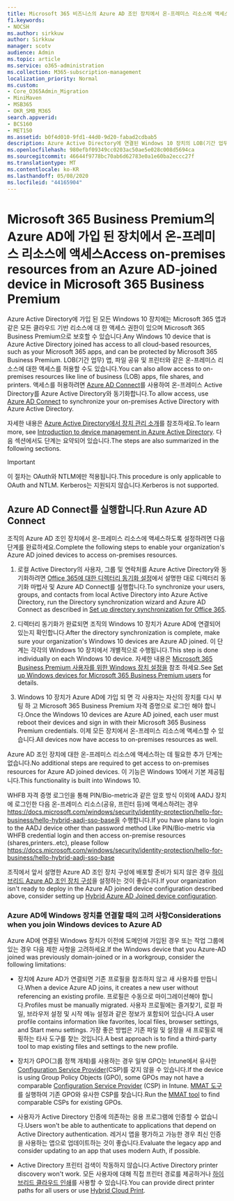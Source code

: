 ```yaml
---
title: Microsoft 365 비즈니스의 Azure AD 조인 장치에서 온-프레미스 리소스에 액세스
f1.keywords:
- NOCSH
ms.author: sirkkuw
author: Sirkkuw
manager: scotv
audience: Admin
ms.topic: article
ms.service: o365-administration
ms.collection: M365-subscription-management
localization_priority: Normal
ms.custom:
- Core_O365Admin_Migration
- MiniMaven
- MSB365
- OKR_SMB_M365
search.appverid:
- BCS160
- MET150
ms.assetid: b0f4d010-9fd1-44d0-9d20-fabad2cdbab5
description: Azure Active Directory에 연결된 Windows 10 장치의 LOB(기간 업무) 앱, 파일 공유 및 프린터와 같은 온-프레미스 리소스에 액세스하는 방법을 알아봅니다.
ms.openlocfilehash: 980efbf09349cc0203ac50ae5e028c008d5694ca
ms.sourcegitcommit: 46644f9778bc70ab6d62783e0a1e60ba2eccc27f
ms.translationtype: MT
ms.contentlocale: ko-KR
ms.lasthandoff: 05/08/2020
ms.locfileid: "44165904"
---
```

# <a name="access-on-premises-resources-from-an-azure-ad-joined-device-in-microsoft-365-business-premium"></a><span data-ttu-id="31696-103">Microsoft 365 Business Premium의 Azure AD에 가입 된 장치에서 온-프레미스 리소스에 액세스</span><span class="sxs-lookup"><span data-stu-id="31696-103">Access on-premises resources from an Azure AD-joined device in Microsoft 365 Business Premium</span></span>

<span data-ttu-id="31696-104">Azure Active Directory에 가입 된 모든 Windows 10 장치에는 Microsoft 365 앱과 같은 모든 클라우드 기반 리소스에 대 한 액세스 권한이 있으며 Microsoft 365 Business Premium으로 보호할 수 있습니다.</span><span class="sxs-lookup"><span data-stu-id="31696-104">Any Windows 10 device that is Azure Active Directory joined has access to all cloud-based resources, such as your Microsoft 365 apps, and can be protected by Microsoft 365 Business Premium.</span></span> <span data-ttu-id="31696-105">LOB(기간 업무) 앱, 파일 공유 및 프린터와 같은 온-프레미스 리소스에 대한 액세스를 허용할 수도 있습니다.</span><span class="sxs-lookup"><span data-stu-id="31696-105">You can also allow access to on-premises resources like line of business (LOB) apps, file shares, and printers.</span></span> <span data-ttu-id="31696-106">액세스를 허용하려면 [Azure AD Connect](https://docs.microsoft.com/azure/active-directory/connect/active-directory-aadconnect)를 사용하여 온-프레미스 Active Directory를 Azure Active Directory와 동기화합니다.</span><span class="sxs-lookup"><span data-stu-id="31696-106">To allow access, use [Azure AD Connect](https://docs.microsoft.com/azure/active-directory/connect/active-directory-aadconnect) to synchronize your on-premises Active Directory with Azure Active Directory.</span></span> 

<span data-ttu-id="31696-107">자세한 내용은 [Azure Active Directory에서 장치 관리 소개](https://docs.microsoft.com/azure/active-directory/device-management-introduction)를 참조하세요.</span><span class="sxs-lookup"><span data-stu-id="31696-107">To learn more, see [Introduction to device management in Azure Active Directory](https://docs.microsoft.com/azure/active-directory/device-management-introduction).</span></span>
<span data-ttu-id="31696-108">다음 섹션에서도 단계는 요약되어 있습니다.</span><span class="sxs-lookup"><span data-stu-id="31696-108">The steps are also summarized in the following sections.</span></span>

> [!IMPORTANT]
> <span data-ttu-id="31696-109">이 절차는 OAuth와 NTLM에만 적용됩니다.</span><span class="sxs-lookup"><span data-stu-id="31696-109">This procedure is only applicable to OAuth and NTLM.</span></span> <span data-ttu-id="31696-110">Kerberos는 지원되지 않습니다.</span><span class="sxs-lookup"><span data-stu-id="31696-110">Kerberos is not supported.</span></span>
 
## <a name="run-azure-ad-connect"></a><span data-ttu-id="31696-111">Azure AD Connect를 실행합니다.</span><span class="sxs-lookup"><span data-stu-id="31696-111">Run Azure AD Connect</span></span>

<span data-ttu-id="31696-112">조직의 Azure AD 조인 장치에서 온-프레미스 리소스에 액세스하도록 설정하려면 다음 단계를 완료하세요.</span><span class="sxs-lookup"><span data-stu-id="31696-112">Complete the following steps to enable your organization's Azure AD joined devices to access on-premises resources.</span></span>
  
1. <span data-ttu-id="31696-113">로컬 Active Directory의 사용자, 그룹 및 연락처를 Azure Active Directory와 동기화하려면 [Office 365에 대한 디렉터리 동기화 설정](https://docs.microsoft.com/office365/enterprise/set-up-directory-synchronization)에서 설명한 대로 디렉터리 동기화 마법사 및 Azure AD Connect를 실행합니다.</span><span class="sxs-lookup"><span data-stu-id="31696-113">To synchronize your users, groups, and contacts from local Active Directory into Azure Active Directory, run the Directory synchronization wizard and Azure AD Connect as described in [Set up directory synchronization for Office 365](https://docs.microsoft.com/office365/enterprise/set-up-directory-synchronization).</span></span>
    
2. <span data-ttu-id="31696-114">디렉터리 동기화가 완료되면 조직의 Windows 10 장치가 Azure AD에 연결되어 있는지 확인합니다.</span><span class="sxs-lookup"><span data-stu-id="31696-114">After the directory synchronization is complete, make sure your organization's Windows 10 devices are Azure AD joined.</span></span> <span data-ttu-id="31696-115">이 단계는 각각의 Windows 10 장치에서 개별적으로 수행됩니다.</span><span class="sxs-lookup"><span data-stu-id="31696-115">This step is done individually on each Windows 10 device.</span></span> <span data-ttu-id="31696-116">자세한 내용은 [Microsoft 365 Business Premium 사용자를 위한 Windows 장치 설정을](set-up-windows-devices.md) 참조 하세요.</span><span class="sxs-lookup"><span data-stu-id="31696-116">See [Set up Windows devices for Microsoft 365 Business Premium users](set-up-windows-devices.md) for details.</span></span> 
    
3. <span data-ttu-id="31696-117">Windows 10 장치가 Azure AD에 가입 되 면 각 사용자는 자신의 장치를 다시 부팅 하 고 Microsoft 365 Business Premium 자격 증명으로 로그인 해야 합니다.</span><span class="sxs-lookup"><span data-stu-id="31696-117">Once the Windows 10 devices are Azure AD joined, each user must reboot their devices and sign in with their Microsoft 365 Business Premium credentials.</span></span> <span data-ttu-id="31696-118">이제 모든 장치에서 온-프레미스 리소스에 액세스할 수 있습니다.</span><span class="sxs-lookup"><span data-stu-id="31696-118">All devices now have access to on-premises resources as well.</span></span>
    
<span data-ttu-id="31696-119">Azure AD 조인 장치에 대한 온-프레미스 리소스에 액세스하는 데 필요한 추가 단계는 없습니다.</span><span class="sxs-lookup"><span data-stu-id="31696-119">No additional steps are required to get access to on-premises resources for Azure AD joined devices.</span></span> <span data-ttu-id="31696-120">이 기능은 Windows 10에서 기본 제공됩니다.</span><span class="sxs-lookup"><span data-stu-id="31696-120">This functionality is built into Windows 10.</span></span> 

<span data-ttu-id="31696-121">WHFB 자격 증명 로그인을 통해 PIN/Bio-metric과 같은 암호 방식 이외에 AADJ 장치에 로그인한 다음 온-프레미스 리소스(공유, 프린터 등)에 액세스하려는 경우 https://docs.microsoft.com/windows/security/identity-protection/hello-for-business/hello-hybrid-aadj-sso-base을 수행합니다.</span><span class="sxs-lookup"><span data-stu-id="31696-121">If you have plans to login to the AADJ device other than password method Like PIN/Bio-metric via WHFB credential login and then access on-premise resources (shares,printers..etc), please follow https://docs.microsoft.com/windows/security/identity-protection/hello-for-business/hello-hybrid-aadj-sso-base</span></span>
  
<span data-ttu-id="31696-122">조직에서 앞서 설명한 Azure AD 조인 장치 구성에 배포할 준비가 되지 않은 경우 [하이브리드 Azure AD 조인 장치 구성](manage-windows-devices.md)을 설정하는 것이 좋습니다.</span><span class="sxs-lookup"><span data-stu-id="31696-122">If your organization isn't ready to deploy in the Azure AD joined device configuration described above, consider setting up [Hybrid Azure AD Joined device configuration](manage-windows-devices.md).</span></span>
  
### <a name="considerations-when-you-join-windows-devices-to-azure-ad"></a><span data-ttu-id="31696-123">Azure AD에 Windows 장치를 연결할 때의 고려 사항</span><span class="sxs-lookup"><span data-stu-id="31696-123">Considerations when you join Windows devices to Azure AD</span></span>

<span data-ttu-id="31696-124">Azure AD에 연결된 Windows 장치가 이전에 도메인에 가입된 경우 또는 작업 그룹에 있는 경우 다음 제한 사항을 고려하세요.</span><span class="sxs-lookup"><span data-stu-id="31696-124">If the Windows device that you Azure-AD joined was previously domain-joined or in a workgroup, consider the following limitations:</span></span>
  
- <span data-ttu-id="31696-125">장치에 Azure AD가 연결되면 기존 프로필을 참조하지 않고 새 사용자를 만듭니다.</span><span class="sxs-lookup"><span data-stu-id="31696-125">When a device Azure AD joins, it creates a new user without referencing an existing profile.</span></span> <span data-ttu-id="31696-126">프로필은 수동으로 마이그레이션해야 합니다.</span><span class="sxs-lookup"><span data-stu-id="31696-126">Profiles must be manually migrated.</span></span> <span data-ttu-id="31696-127">사용자 프로필에는 즐겨찾기, 로컬 파일, 브라우저 설정 및 시작 메뉴 설정과 같은 정보가 포함되어 있습니다.</span><span class="sxs-lookup"><span data-stu-id="31696-127">A user profile contains information like favorites, local files, browser settings, and Start menu settings.</span></span> <span data-ttu-id="31696-128">가장 좋은 방법은 기존 파일 및 설정을 새 프로필로 매핑하는 타사 도구를 찾는 것입니다.</span><span class="sxs-lookup"><span data-stu-id="31696-128">A best approach is to find a third-party tool to map existing files and settings to the new profile.</span></span>

- <span data-ttu-id="31696-129">장치가 GPO(그룹 정책 개체)를 사용하는 경우 일부 GPO는 Intune에서 유사한 [Configuration Service Provider](https://docs.microsoft.com/windows/configuration/provisioning-packages/how-it-pros-can-use-configuration-service-providers)(CSP)를 갖지 않을 수 있습니다.</span><span class="sxs-lookup"><span data-stu-id="31696-129">If the device is using Group Policy Objects (GPO), some GPOs may not have a comparable [Configuration Service Provider](https://docs.microsoft.com/windows/configuration/provisioning-packages/how-it-pros-can-use-configuration-service-providers) (CSP) in Intune.</span></span> <span data-ttu-id="31696-130">[MMAT 도구](https://www.microsoft.com/download/details.aspx?id=45520)를 실행하여 기존 GPO와 유사한 CSP를 찾습니다.</span><span class="sxs-lookup"><span data-stu-id="31696-130">Run the [MMAT tool](https://www.microsoft.com/download/details.aspx?id=45520) to find comparable CSPs for existing GPOs.</span></span>

- <span data-ttu-id="31696-131">사용자가 Active Directory 인증에 의존하는 응용 프로그램에 인증할 수 없습니다.</span><span class="sxs-lookup"><span data-stu-id="31696-131">Users won't be able to authenticate to applications that depend on Active Directory authentication.</span></span> <span data-ttu-id="31696-132">레거시 앱을 평가하고 가능한 경우 최신 인증을 사용하는 앱으로 업데이트하는 것이 좋습니다.</span><span class="sxs-lookup"><span data-stu-id="31696-132">Evaluate the legacy app and consider updating to an app that uses modern Auth, if possible.</span></span>

- <span data-ttu-id="31696-133">Active Directory 프린터 검색이 작동하지 않습니다.</span><span class="sxs-lookup"><span data-stu-id="31696-133">Active Directory printer discovery won't work.</span></span> <span data-ttu-id="31696-134">모든 사용자에 대해 직접 프린터 경로를 제공하거나 [하이브리드 클라우드 인쇄](https://docs.microsoft.com/windows-server/administration/hybrid-cloud-print/hybrid-cloud-print-deploy)를 사용할 수 있습니다.</span><span class="sxs-lookup"><span data-stu-id="31696-134">You can provide direct printer paths for all users or use [Hybrid Cloud Print](https://docs.microsoft.com/windows-server/administration/hybrid-cloud-print/hybrid-cloud-print-deploy).</span></span>
